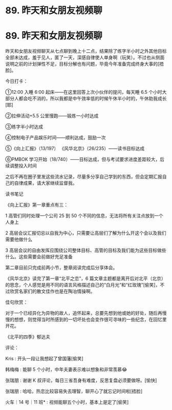 # 89\. 昨天和女朋友视频聊

# 89\. 昨天和女朋友视频聊

昨天和女朋友视频聊天从七点聊到晚上十二点，结果除了练字半小时之外其他目标全部未达成，羞于见人，匿了一天，深感自律使人单身啊（玩笑）。不过也从侧面说明之前的计划弹性不足，目标分解也有问题，毕竟今年准备完成终身大事的[捂脸]。

今日打卡：

①12:00 入睡 6:00 起床——在这里回答上次小伙伴的提问，每天睡 6.5 个小时大部分人都会吃不消的，所以我都是中午效率低的时候午休半小时的，午休助我成长[耶]

②拉伸活动+5.5 公里慢跑——锻炼一小时达成

③练字半小时达成

④控制电子产品娱乐时间——顺利达成，鼓励一次

⑤《向上汇报》（13/197） 《风华北京》（26/235）——读书目标达成

⑥PMBOK 学习开始（18/740）——目标达成，但与考试要求进度差距较大，后续调整投入时间

之后不再在圈子里发这些流水记录，尽量多分享自己学到的东西，但会定期汇报自己的自律成果，请大家继续监督我。

读书笔记

《向上汇报》第一章重点有三：

1 高管们同时处理一个公司 25 到 50 个不同的信息，无法将所有关注点放到一个人身上

2 高层会议汇报切忌以自我为中心，只需要让高层们了解为什么开这个会以及我们需要他做什么

3 高层会议的自由发挥应围绕公司整体目标、高管的目标及我们能为这些目标做些什么。这些需要会前做好充足准备

第二章目前只完成前两小节，整章阅读完成后分享体会。

《风华北京》读完了第一章“北平之恋”，6 篇文章主题都是离开后对北平（北京）的思念，个人感觉是用不同的语言风格描述自己的“白月光”和“红玫瑰”[偷笑]，不过欣赏名家们的散文佳作也是在陶冶情操啊。

佳句欣赏：

对于一个已经异化为异物的故人，追怀起来，总要先想到他或她的好处，随后再慢慢的想想，则觉得当时所感到的一切坏处也会变作很可寻味的一些纪念，在回忆里开花。

《北平的四季》郁达夫

评论：

Kris : 开头一段让我想起了曾国藩[偷笑]

韩梅梅 : 能聊 5 个小时，中年夫妻表示难以想象和非常羡慕😂

张瑞朋 : 谢谢 K 叔评论，每日三省吾身有难度，反思复盘必须要做呀。[愉快]

张瑞朋 : 哈哈，热恋比较容易失去理智，聊开心了就忘记时间啦[捂脸]

火车｜14 号｜11 班* : 视频能聊五个小时，基本上是定了[偷笑]